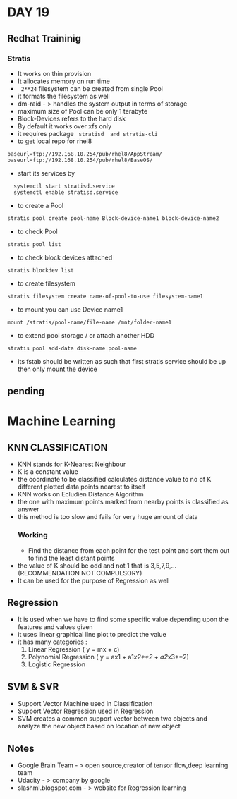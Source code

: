 # DAY 19

## Redhat Traininig
### Stratis
  * It works on thin provision
  * It allocates memory on run time
  * ``` 2**24```  filesystem can be created from single Pool
  * it formats the filesystem as well
  * dm-raid - > handles the system output in terms of storage
  * maximum size of Pool can be only 1 terabyte
  * Block-Devices refers to the hard disk
  * By default it works over xfs only
  * it requires package ``` stratisd  and stratis-cli```
  * to get local repo for rhel8
  ```
  baseurl=ftp://192.168.10.254/pub/rhel8/AppStream/
  baseurl=ftp://192.168.10.254/pub/rhel8/BaseOS/
  ```
  * start its services by
  ```
    systemctl start stratisd.service
    systemctl enable stratisd.service
  ```
  * to create a Pool
  ```
  stratis pool create pool-name Block-device-name1 block-device-name2
  ```
  * to check Pool
  ```
  stratis pool list
  ```
  * to check block devices attached
  ```
  stratis blockdev list
  ```
  * to create filesystem
  ```
  stratis filesystem create name-of-pool-to-use filesystem-name1
  ```
  * to mount you can use Device name1
  ```
  mount /stratis/pool-name/file-name /mnt/folder-name1
  ```
  * to extend pool storage / or attach another HDD
  ```
  stratis pool add-data disk-name pool-name
  ```
  * its fstab should be written as such that first stratis service should be up then only mount the device

**pending**
----
# Machine Learning
## KNN CLASSIFICATION
  * KNN stands for K-Nearest Neighbour
  * K is a constant value
  * the coordinate to be classified calculates distance value to no of K different plotted data points nearest to itself
  * KNN works on Ecludien Distance Algorithm
  * the one with maximum points marked from nearby points is classified as answer
  * this method is too slow and fails for very huge amount of data
    ### Working
      * Find the distance from each point for the test point and sort them out to find the least distant points
  * the value of K should be odd and not 1 that is 3,5,7,9,...(RECOMMENDATION NOT COMPULSORY)
  * It can be used for the purpose of Regression as well

## Regression
  * It is used when we have to find some specific value depending upon the features and values given
  * it uses linear graphical line plot to predict the value
  * it has many categories :
    1. Linear Regression ( y = mx + c)
    2. Polynomial Regression ( y = ax1 + a1*x2**2 + a2*x3**2)
    3. Logistic Regression

## SVM & SVR
  * Support Vector Machine used in Classification  
  * Support Vector Regression used in Regression
  * SVM creates a common support vector between two objects and analyze the new object based on location of new object 

## Notes
  * Google Brain Team - > open source,creator of tensor flow,deep learning team
  * Udacity - > company by google
  * slashml.blogspot.com  - > website for Regression learning
